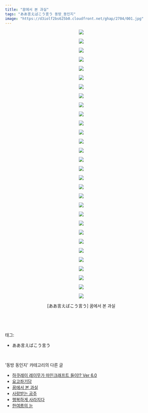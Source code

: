 ```yaml
---
title: "꿈에서 본 과실"
tags: "ああ言えばこう言う 동방_동인지"
image: "https://d3iolf2bs625b0.cloudfront.net/ghap/2704/001.jpg"
---
```

<div class="article">
<p style="text-align: center; clear: none; float: none;"><img src="{{ site.imgserver3 }}/ghap/2704/001.jpg"/></p>
<p style="text-align: center; clear: none; float: none;"><img src="{{ site.imgserver3 }}/ghap/2704/002.jpg"/></p>
<p style="text-align: center; clear: none; float: none;"><img src="{{ site.imgserver3 }}/ghap/2704/003.jpg"/></p>
<p style="text-align: center; clear: none; float: none;"><img src="{{ site.imgserver3 }}/ghap/2704/004.jpg"/></p>
<p style="text-align: center; clear: none; float: none;"><img src="{{ site.imgserver3 }}/ghap/2704/005.jpg"/></p>
<p style="text-align: center; clear: none; float: none;"><img src="{{ site.imgserver3 }}/ghap/2704/006.jpg"/></p>
<p style="text-align: center; clear: none; float: none;"><img src="{{ site.imgserver3 }}/ghap/2704/007.jpg"/></p>
<p style="text-align: center; clear: none; float: none;"><img src="{{ site.imgserver3 }}/ghap/2704/008.jpg"/></p>
<p style="text-align: center; clear: none; float: none;"><img src="{{ site.imgserver3 }}/ghap/2704/009.jpg"/></p>
<p style="text-align: center; clear: none; float: none;"><img src="{{ site.imgserver3 }}/ghap/2704/010.jpg"/></p>
<p style="text-align: center; clear: none; float: none;"><img src="{{ site.imgserver3 }}/ghap/2704/011.jpg"/></p>
<p style="text-align: center; clear: none; float: none;"><img src="{{ site.imgserver3 }}/ghap/2704/012.jpg"/></p>
<p style="text-align: center; clear: none; float: none;"><img src="{{ site.imgserver3 }}/ghap/2704/013.jpg"/></p>
<p style="text-align: center; clear: none; float: none;"><img src="{{ site.imgserver3 }}/ghap/2704/014.jpg"/></p>
<p style="text-align: center; clear: none; float: none;"><img src="{{ site.imgserver3 }}/ghap/2704/015.jpg"/></p>
<p style="text-align: center; clear: none; float: none;"><img src="{{ site.imgserver3 }}/ghap/2704/016.jpg"/></p>
<p style="text-align: center; clear: none; float: none;"><img src="{{ site.imgserver3 }}/ghap/2704/017.jpg"/></p>
<p style="text-align: center; clear: none; float: none;"><img src="{{ site.imgserver3 }}/ghap/2704/018.jpg"/></p>
<p style="text-align: center; clear: none; float: none;"><img src="{{ site.imgserver3 }}/ghap/2704/019.jpg"/></p>
<p style="text-align: center; clear: none; float: none;"><img src="{{ site.imgserver3 }}/ghap/2704/020.jpg"/></p>
<p style="text-align: center; clear: none; float: none;"><img src="{{ site.imgserver3 }}/ghap/2704/021.jpg"/></p>
<p style="text-align: center; clear: none; float: none;"><img src="{{ site.imgserver3 }}/ghap/2704/022.jpg"/></p>
<p style="text-align: center; clear: none; float: none;"><img src="{{ site.imgserver3 }}/ghap/2704/023.jpg"/></p>
<p style="text-align: center; clear: none; float: none;"><img src="{{ site.imgserver3 }}/ghap/2704/024.jpg"/></p>
<p style="text-align: center; clear: none; float: none;"><img src="{{ site.imgserver3 }}/ghap/2704/025.jpg"/></p>
<p style="text-align: center; clear: none; float: none;"><img src="{{ site.imgserver3 }}/ghap/2704/026.jpg"/></p>
<p style="text-align: center; clear: none; float: none;"><img src="{{ site.imgserver3 }}/ghap/2704/027.jpg"/></p>
<p style="text-align: center; clear: none; float: none;"><img src="{{ site.imgserver3 }}/ghap/2704/028.jpg"/></p>
<p style="text-align: center; clear: none; float: none;"><img src="{{ site.imgserver3 }}/ghap/2704/029.jpg"/></p>
<p style="text-align: center; clear: none; float: none;"><img src="{{ site.imgserver3 }}/ghap/2704/030.jpg"/></p>
<p style="text-align: center; clear: none; float: none;">[ああ言えばこう言う] 꿈에서 본 과실</p>
<p><br/></p>
</div><br/>
<div class="tagTrail">
<p>태그: </p>
<ul>
<li>ああ言えばこう言う</li>
</ul>
</div><br/>
<div class="another">
<p>'동방 동인지' 카테고리의 다른 글</p>
<ul>
<li><a href="/ghap_2706">하쿠레이 레이무가 마인크래프트 들이!? Ver 6.0</a></li>
<li><a href="/ghap_2705">요고좌기담</a></li>
<li><a href="/ghap_2704">꿈에서 본 과실</a></li>
<li><a href="/ghap_2703">사랑받는 공주</a></li>
<li><a href="/ghap_2702">행복하게 사라지다</a></li>
<li><a href="/ghap_2701">한여름의 눈</a></li>
</ul>
</div><br/>
<div class="cb_module cb_fluid">
<div class="cb_wrt cb_profile">
</div><!-- commentList close -->
</div><br/>
